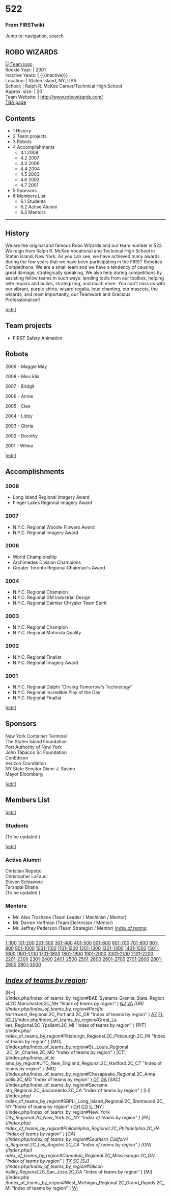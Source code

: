# 522

### From FIRSTwiki

Jump to: navigation, search

ROBO WIZARDS  
---  
[![Team logo](/media/b/b2/Theteamlogo.jpg)](/index.php/Image:Theteamlogo.jpg
"Team logo" )  
Rookie Year: | 2001  
Inactive Years: | {{{inactive}}}  
Location: | Staten Island, NY, USA  
School: | Ralph R. McKee Career/Technical High School  
Approx. size: | 20  
Team Website: | <http://www.robowizards.com/>  
[TBA page](http://www.thebluealliance.net/tbatv/team.php?team=522
"http://www.thebluealliance.net/tbatv/team.php?team=522" )  
  
  

## Contents

  * 1 History
  * 2 Team projects
  * 3 Robots
  * 4 Accomplishments
    * 4.1 2008
    * 4.2 2007
    * 4.3 2006
    * 4.4 2004
    * 4.5 2003
    * 4.6 2002
    * 4.7 2001
  * 5 Sponsors
  * 6 Members List
    * 6.1 Students
    * 6.2 Active Alumni
    * 6.3 Mentors  
---  
  

## History

We are the original and famous Robo Wizards and our team number is 522. We
reign from Ralph R. McKee Vocational and Technical High School in Staten
Island, New York. As you can see, we have achieved many awards during the few
years that we have been participating in the FIRST Robotics Competitions. We
are a small team and we have a tendency of causing great damage, strategically
speaking. We also help during competitions by assisting fellow teams in such
ways: lending tools from our toolbox, helping with repairs and builds,
strategizing, and much more. You can't miss us with our vibrant, purple
shirts, wizard regalia, loud chanting, our mascots, the wizards, and most
importantly, our Teamwork and Gracious Professionalism!

[[edit](/index.php?title=522&action=edit&section=2 "Edit section: Team
projects" )]

## Team projects

  * FIRST Safety Animation 


## Robots

2009 - Maggie May

2008 - Miss Ella

2007 - Bridgit

2006 - Annie

2005 - Cleo

2004 - Libby

2003 - Gloria

2002 - Dorothy

2001 - Wilma

[[edit](/index.php?title=522&action=edit&section=4 "Edit section:
Accomplishments" )]

## Accomplishments


### 2008

  * Long Island Regional Imagery Award 
  * Finger Lakes Regional Imagery Award 


### 2007

  * N.Y.C. Regional Woodie Flowers Award 
  * N.Y.C. Regional Imagery Award 


### 2006

  * World Championship 
  * Archimedes Division Champions 
  * Greater Toronto Regional Chairman's Award 


### 2004

  * N.Y.C. Regional Champion 
  * N.Y.C. Regional GM Industrial Design 
  * N.Y.C. Regional Daimler Chrysler Team Spirit 


### 2003

  * N.Y.C. Regional Champion 
  * N.Y.C. Regional Motorola Quality 


### 2002

  * N.Y.C. Regional Finalist 
  * N.Y.C. Regional Imagery Award 


### 2001

  * N.Y.C. Regional Delphi "Driving Tomorrow's Technology" 
  * N.Y.C. Regional Incredible Play of the Day 
  * N.Y.C. Regional Finalist 

[[edit](/index.php?title=522&action=edit&section=12 "Edit section: Sponsors"
)]

## Sponsors

New York Container Terminal  
The Staten Island Foundation  
Port Authority of New York  
John Tabacco Sr. Foundation  
ConEdison  
Verizon Foundation  
NY State Senator Diane J. Savino  
Mayor Bloomberg  

[[edit](/index.php?title=522&action=edit&section=13 "Edit section: Members
List" )]

## Members List

[[edit](/index.php?title=522&action=edit&section=14 "Edit section: Students"
)]

### Students

(To be updated.)

[[edit](/index.php?title=522&action=edit&section=15 "Edit section: Active
Alumni" )]

### Active Alumni

Christian Repetto  
Christopher LaFauci  
Steven Schiavone  
Taranpal Bhatia  
(To be updated.)


### Mentors

  * Mr. Alan Troshane (Team Leader / Machinist / Mentor) 
  * Mr. Darren Hoffman (Team Electrician / Mentor) 
  * Mr. Jeffrey Pederson (Team Strategist / Mentor) 
_[Index of teams](/index.php/Index_of_teams "Index of teams" ):_  
---  
  
[1-100](/index.php/Index_of_teams#1-100 "Index of teams" )
[101-200](/index.php/Index_of_teams#101-200 "Index of teams" )
[201-300](/index.php/Index_of_teams#201-300 "Index of teams" )
[301-400](/index.php/Index_of_teams#301-400 "Index of teams" )
[401-500](/index.php/Index_of_teams#401-500 "Index of teams" )
[501-600](/index.php/Index_of_teams#501-600 "Index of teams" )
[601-700](/index.php/Index_of_teams#601-700 "Index of teams" )
[701-800](/index.php/Index_of_teams#701-800 "Index of teams" )
[801-900](/index.php/Index_of_teams#801-900 "Index of teams" )
[901-1000](/index.php/Index_of_teams#901-1000 "Index of teams" )
[1001-1100](/index.php/Index_of_teams#1001-1100 "Index of teams" )
[1101-1200](/index.php/Index_of_teams#1101-1200 "Index of teams" )
[1201-1300](/index.php/Index_of_teams#1201-1300 "Index of teams" )
[1301-1400](/index.php/Index_of_teams#1301-1400 "Index of teams" )
[1401-1500](/index.php/Index_of_teams#1401-1500 "Index of teams" )
[1501-1600](/index.php/Index_of_teams#1501-1600 "Index of teams" )
[1601-1700](/index.php/Index_of_teams#1601-1700 "Index of teams" )
[1701-1800](/index.php/Index_of_teams#1701-1800 "Index of teams" )
[1801-1900](/index.php/Index_of_teams#1801-1900 "Index of teams" )
[1901-2000](/index.php/Index_of_teams#1901-2000 "Index of teams" )
[2001-2100](/index.php/Index_of_teams#2001-2100 "Index of teams" )
[2101-2200](/index.php/Index_of_teams#2101-2200 "Index of teams" )
[2201-2300](/index.php/Index_of_teams#2201-2300 "Index of teams" )
[2301-2400](/index.php/Index_of_teams#2301-2400 "Index of teams" )
[2401-2500](/index.php/Index_of_teams#2401-2500 "Index of teams" )
[2501-2600](/index.php/Index_of_teams#2501-2600 "Index of teams" )
[2601-2700](/index.php/Index_of_teams#2601-2700 "Index of teams" )
[2701-2800](/index.php/Index_of_teams#2701-2800 "Index of teams" )
[2801-2900](/index.php/Index_of_teams#2801-2900 "Index of teams" )
[2901-3000](/index.php/Index_of_teams#2901-3000 "Index of teams" )  
  
_[Index of teams by region](/index.php/Index_of_teams_by_region "Index of
teams by region" ):_  
---  
  
[NH](/index.php/Index_of_teams_by_region#BAE_Systems_Granite_State_Regional.2C
_Manchester.2C_NH "Index of teams by region" )
[NJ](/index.php/Index_of_teams_by_region#New_Jersey_Regional.2C_Trenton.2C_NJ
"Index of teams by region" )
[VA](/index.php/Index_of_teams_by_region#NASA.2FVCU_Regional.2C_Richmond.2C_VA
"Index of teams by region" ) [OR](/index.php/Index_of_teams_by_region#Pacific_
Northwest_Regional.2C_Portland.2C_OR "Index of teams by region" )
[AZ](/index.php/Index_of_teams_by_region#Arizona_Regional.2C_Phoenix.2C_AZ
"Index of teams by region" )
[FL](/index.php/Index_of_teams_by_region#Florida_Regional.2C_Orlando.2C_FL
"Index of teams by region" ) [GL](/index.php/Index_of_teams_by_region#Great_La
kes_Regional.2C_Ypsilanti.2C_MI "Index of teams by region" ) [PIT](/index.php/
Index_of_teams_by_region#Pittsburgh_Regional.2C_Pittsburgh.2C_PA "Index of
teams by region" ) [MO](/index.php/Index_of_teams_by_region#St._Louis_Regional
.2C_St._Charles.2C_MO "Index of teams by region" ) [CT](/index.php/Index_of_te
ams_by_region#UTC_New_England_Regional.2C_Hartford.2C_CT "Index of teams by
region" ) [MD](/index.php/Index_of_teams_by_region#Chesapeake_Regional.2C_Anna
polis.2C_MD "Index of teams by region" )
[DT](/index.php/Index_of_teams_by_region#Detroit_Regional.2C_Detroit.2C_MI
"Index of teams by region" )
[GA](/index.php/Index_of_teams_by_region#Peachtree_Regional.2C_Duluth.2C_GA
"Index of teams by region" ) [SAC](/index.php/Index_of_teams_by_region#Sacrame
nto_Regional.2C_Sacramento.2C_CA "Index of teams by region" ) [LI](/index.php/
Index_of_teams_by_region#SBPLI_Long_Island_Regional.2C_Brentwood.2C_NY "Index
of teams by region" )
[OH](/index.php/Index_of_teams_by_region#Buckeye_Regional.2C_Cleveland.2C_OH
"Index of teams by region" )
[CO](/index.php/Index_of_teams_by_region#Colorado_Regional.2C_Denver.2C_CO
"Index of teams by region" )
[IL](/index.php/Index_of_teams_by_region#Midwest_Regional.2C_Evanston.2C_IL
"Index of teams by region" ) [NY](/index.php/Index_of_teams_by_region#New_York
_City_Regional.2C_New_York.2C_NY "Index of teams by region" ) [PA](/index.php/
Index_of_teams_by_region#Philadelphia_Regional.2C_Philadelphia.2C_PA "Index of
teams by region" ) [CA](/index.php/Index_of_teams_by_region#Southern_Californi
a_Regional.2C_Los_Angeles.2C_CA "Index of teams by region" ) [ON](/index.php/I
ndex_of_teams_by_region#Canadian_Regional.2C_Mississauga.2C_ON "Index of teams
by region" )
[TX](/index.php/Index_of_teams_by_region#Lone_Star_Regional.2C_Houston.2C_TX
"Index of teams by region" )
[SC](/index.php/Index_of_teams_by_region#Palmetto_Regional.2C_Columbia.2C_SC
"Index of teams by region" ) [SJ](/index.php/Index_of_teams_by_region#Silicon_
Valley_Regional.2C_San_Jose.2C_CA "Index of teams by region" ) [MI](/index.php
/Index_of_teams_by_region#West_Michigan_Regional.2C_Grand_Rapids.2C_MI "Index
of teams by region" )
[WI](/index.php/Index_of_teams_by_region#Wisconsin_Regional.2C_Milwaukee.2C_WI
"Index of teams by region" )  
  
